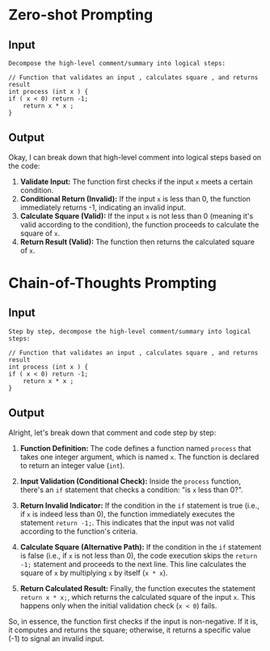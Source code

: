 # Zero-shot Prompting

## Input
    Decompose the high-level comment/summary into logical steps:

    // Function that validates an input , calculates square , and returns result
    int process (int x ) {
    if ( x < 0) return -1;
        return x * x ;
    }

## Output
Okay, I can break down that high-level comment into logical steps based on the code:

1.  **Validate Input:** The function first checks if the input `x` meets a certain condition.
2.  **Conditional Return (Invalid):** If the input `x` is less than 0, the function immediately returns -1, indicating an invalid input.
3.  **Calculate Square (Valid):** If the input `x` is not less than 0 (meaning it's valid according to the condition), the function proceeds to calculate the square of `x`.
4.  **Return Result (Valid):** The function then returns the calculated square of `x`.


# Chain-of-Thoughts Prompting

## Input 
    Step by step, decompose the high-level comment/summary into logical steps:

    // Function that validates an input , calculates square , and returns result
    int process (int x ) {
    if ( x < 0) return -1;
        return x * x ;
    }

## Output
Alright, let's break down that comment and code step by step:

1.  **Function Definition:** The code defines a function named `process` that takes one integer argument, which is named `x`. The function is declared to return an integer value (`int`).

2.  **Input Validation (Conditional Check):** Inside the `process` function, there's an `if` statement that checks a condition: "is `x` less than 0?".

3.  **Return Invalid Indicator:** If the condition in the `if` statement is true (i.e., if `x` is indeed less than 0), the function immediately executes the statement `return -1;`. This indicates that the input was not valid according to the function's criteria.

4.  **Calculate Square (Alternative Path):** If the condition in the `if` statement is false (i.e., if `x` is not less than 0), the code execution skips the `return -1;` statement and proceeds to the next line. This line calculates the square of `x` by multiplying `x` by itself (`x * x`).

5.  **Return Calculated Result:** Finally, the function executes the statement `return x * x;`, which returns the calculated square of the input `x`. This happens only when the initial validation check (`x < 0`) fails.

So, in essence, the function first checks if the input is non-negative. If it is, it computes and returns the square; otherwise, it returns a specific value (-1) to signal an invalid input.